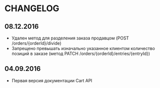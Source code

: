 
# CHANGELOG

## 08.12.2016

* Удален метод для разделения заказа продавцом (POST /orders/{orderId}/divide)
* Запрещено превышать изначально указанное клиентом количество позиций в заказе (метод PATCH /orders/{orderId}/entries/{entryId})

## 04.09.2016

* Первая версия документации Cart API
